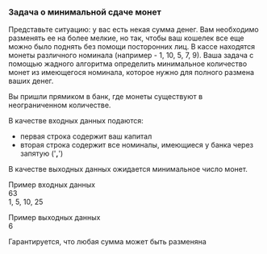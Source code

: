 ### Задача о минимальной сдаче монет
Представьте ситуацию: у вас есть некая сумма денег. Вам необходимо разменять ее на более мелкие, но так, чтобы ваш кошелек все еще можно было поднять без помощи посторонних лиц.
В кассе находятся монеты различного номинала (например - 1, 10, 5, 7, 9). Ваша задача с помощью жадного алгоритма определить минимальное количество монет из имеющегося номинала, которое нужно для полного размена ваших денег.

Вы пришли прямиком в банк, где монеты существуют в неограниченном количестве.

В качестве  входных данных подаются:
* первая строка содержит ваш капитал
* вторая строка содержит все номиналы, имеющиеся у банка через запятую ('**,**')

В качестве выходных данных ожидается минимальное число монет.

Пример входных данных  
63  
1, 5, 10, 25  

Пример выходных данных  
6  

Гарантируется, что любая сумма может быть разменяна
